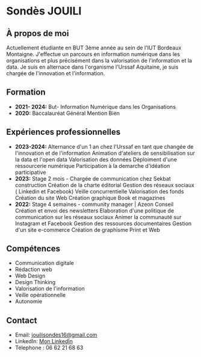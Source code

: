 # Sondès JOUILI

## À propos de moi
Actuellement étudiante en BUT 3ème année au sein de l'IUT Bordeaux Montaigne. J'effectue un parcours en information numérique dans les organisations et plus précisément dans la valorisation de l'information et la data. Je suis en alternace dans l'organisme l'Urssaf Aquitaine, je suis chargée de l'innovation et l'information. 

## Formation
- **2021- 2024:** But- Information Numérique dans les Organisations 
- **2020:** Baccalauréat Général Mention Bien
  
## Expériences professionnelles
- **2023-2024:** Alternance d'un 1 an chez l'Urssaf en tant que changée de l'innovation et de l'information
Animation d'ateliers de sensibilisation sur la data et l'open data
Valorisation des données
Déploiment d'une ressourcerie numérique
Participation à la demarche d'idéation participative 
- **2023:** Stage 2 mois - Chargée de communication chez Sekbat construction
          Création de la charte éditorial 
          Gestion des réseaux sociaux ( Linkedin et Facebook)
          Veille concurrentielle 
          Valorisation des fonds 
          Création du site Web 
          Création graphique Book et magazines
- **2022:** Stage 4 semaines - community manager | Azeon Conseil
Création et envoi des newsletters 
Elaboration d'une politique de communication sur les réseaux sociaux 
Animer la communauté sur Instagram et Facebook
Gestion des ressources documentaires 
Gestion d'un site e-commerce 
Création de graphisme Print et Web


## Compétences
- Communication digitale
- Rédaction web
- Web Design
- Design Thinking
- Valorisation de l'information 
- Veille opérationnelle
- Autonomie

## Contact
- Email: jouilisondes16@gmail.com
- LinkedIn: [Mon LinkedIn](https://www.linkedin.com/in/sondes-jouili-818043205/)
- Télephone : 06 62 21 68 63
